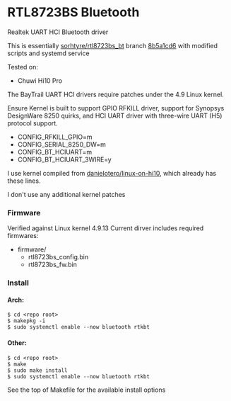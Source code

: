 # RTL8723BS Bluetooth
Realtek UART HCI Bluetooth driver

This is essentially [sorhtyre/rtl8723bs_bt](https://github.com/sorhtyre/rtl8723bs_bt) branch [8b5a1cd6](https://github.com/sorhtyre/rtl8723bs_bt/tree/8b5a1cd6) with modified scripts and systemd service

Tested on:
- Chuwi Hi10 Pro

The BayTrail UART HCI drivers require patches under the 4.9 Linux kernel.

Ensure Kernel is built to support GPIO RFKILL driver, support for Synopsys
DesignWare 8250 quirks, and HCI UART driver with three-wire UART (H5)
protocol support.

- CONFIG_RFKILL_GPIO=m
- CONFIG_SERIAL_8250_DW=m
- CONFIG_BT_HCIUART=m
- CONFIG_BT_HCIUART_3WIRE=y

I use kernel compiled from [danielotero/linux-on-hi10](https://github.com/danielotero/linux-on-hi10), which already has these lines.

I don't use any additional kernel patches

### Firmware
Verified against Linux kernel 4.9.13
Current dirver includes required firmwares:
- firmware/
  - rtl8723bs_config.bin
  - rtl8723bs_fw.bin


### Install
#### Arch:
```
$ cd <repo root>
$ makepkg -i
$ sudo systemctl enable --now bluetooth rtkbt
 ```
 
#### Other:
```
$ cd <repo root>
$ make
$ sudo make install
$ sudo systemctl enable --now bluetooth rtkbt
```
See the top of Makefile for the available install options
